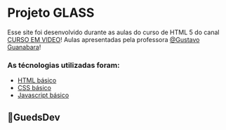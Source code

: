 #  Projeto GLASS

Esse site foi desenvolvido durante as aulas do curso de HTML 5 do canal [CURSO EM VIDEO](https://www.cursoemvideo.com)! Aulas apresentadas pela professora [@Gustavo Guanabara](https://github.com/gustavoguanabara)!  

###  As técnologias utilizadas foram:

* [ HTML básico ](https://www.w3schools.com/html/)
* [ CSS básico ](https://developer.mozilla.org/pt-BR/docs/Web/CSS)
* [ Javascript básico ](https://developer.mozilla.org/pt-BR/docs/Web/JavaScript)

## 🚀GuedsDev
